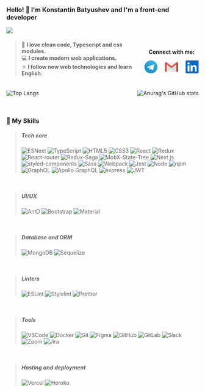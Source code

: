 ### Hello! 👋 I'm Konstantin Batyushev and I'm a front-end developer

![](https://komarev.com/ghpvc/?username=legiorex)

<div style="display: flex; width: 100%; height: 100px; justify-content: space-between; align-items: center;">
<div>

> 💪 **I love clean code, Typescript and css modules.** <br/>
> 💻 **I create modern web applications.** <br/>
> ⚛️ **I follow new web technologies and learn English.**<br/>

</div>
<div  style="display: flex; width: 30%; flex-direction: column; align-items: center;       justify-content: center;">

**Connect with me:**

<div style="display: flex; gap: 20px; ">
<a href="https://t.me/legiorexxx">
<img src="icons/telegram.svg" alt="Telegram" title="Telegram"width="40">
</a>
<a href="mailto:batyushev@gmail.com">
<img src="icons/gmail.svg" alt="gmail" title="gmail"width="40">
</a>
<a href="https://www.linkedin.com/in/konstantin-batyushev/">
<img src="icons/linkedin.svg" alt="linkedin" title="linkedin"width="40">
</a>
</div>
</div>
</div>

<br>
<div style="display: flex; gap: 30px; width: 100%; justify-content: space-between; align-items: center;">
<div>

![Top Langs](https://github-readme-stats.vercel.app/api/top-langs/?username=legiorex&layout=compact)

</div>
<div>

![Anurag's GitHub stats](https://github-readme-stats.vercel.app/api?username=legiorex&show_icons=true&theme=radical)

</div>
</div>
<br/>

### 🚀 My Skills

> ##### Tech core
> ![ESNext](<https://img.shields.io/badge/-JavaScript_(ESNext)-f5da55?style=flat&logo=javascript&logoColor=black>)
> ![TypeScript](https://img.shields.io/badge/-TypeScript-white?style=flat&logo=typescript)
> ![HTML5](https://img.shields.io/badge/-HTML5-E34F26?style=flat&logo=html5&logoColor=white)
> ![CSS3](https://img.shields.io/badge/-CSS3-1572B6?style=flat&logo=css3)
> ![React](https://img.shields.io/badge/-React-black?style=flat&logo=react)
> ![Redux](https://img.shields.io/badge/-Redux-764abc?style=flat&logo=redux)
> ![React-router](https://img.shields.io/badge/React_Router-CA4245?style=flat&logo=react-router&logoColor=white)
> ![Redux-Saga](https://img.shields.io/badge/-redux--saga-white?style=flat&logo=redux-saga&logoColor=grey)
> ![MobX-State-Tree](https://img.shields.io/badge/-MobX--State--Tree-grey?style=flat&logo=mobx-state-tree&logoColor=#FF7102)
> ![Next.js](https://img.shields.io/badge/-Next.js-white?style=flat&logo=nextdotjs&logoColor=black)
> ![styled-components](https://img.shields.io/badge/-styled--components-bf4080?style=flat&logo=styledcomponents&logoColor=f5da55)
> ![Sass](https://img.shields.io/badge/-Sass-bf4080?style=flat&logo=sass&logoColor=white)
> ![Webpack](https://img.shields.io/badge/-Webpack-black?style=flat&logo=webpack)
> ![Jest](https://img.shields.io/badge/-Jest-white?style=flat&logo=jest&logoColor=e13238)
> ![Node](https://img.shields.io/badge/-Node-white?style=flat&logo=nodedotjs)
> ![npm](https://img.shields.io/badge/-npm-white?style=flat&logo=npm)
> ![GraphQL](https://img.shields.io/badge/-GraphQL-E10098?style=flat&logo=graphql)
> ![Apollo GraphQL](https://img.shields.io/badge/-Apollo%20GraphQL-311C87?style=flat&logo=apollo-graphql)
> ![express](https://img.shields.io/badge/-express-white?style=flat&logo=express&logoColor=black)
> ![JWT](https://img.shields.io/badge/-JWT-black?style=flat&logo=jsonwebtokens)

</br>

> ##### UI/UX
> ![AntD](https://img.shields.io/badge/-AntD-white?style=flat&logo=antdesign&logoColor=0170fe)
> ![Bootstrap](https://img.shields.io/badge/Bootstrap-563D7C?style=flat&logo=bootstrap&logoColor=white)
> ![Material](https://img.shields.io/badge/Material--UI-0081CB?style=flatge&logo=mui&logoColor=white)

</br>

> ##### Database and ORM
>![MongoDB](https://img.shields.io/badge/-MongoDB-white?style=flat&logo=mongodb)
>![Sequelize](https://img.shields.io/badge/Sequelize-52B0E7?style=flat&logo=Sequelize&logoColor=white)

</br>

>##### Linters
>![ESLint](https://img.shields.io/badge/-ESLint-white?style=flat&logo=eslint&logoColor=4B32C3)
>![Stylelint](https://img.shields.io/badge/-Stylelint-white?style=flat&logo=stylelint&logoColor=black)
>![Prettier](https://img.shields.io/badge/-Prettier-black?style=flat&logo=prettier)

</br>

> ##### Tools
>![VSCode](https://img.shields.io/badge/-VSCode-white?style=flat&logo=visualstudiocode&logoColor=1572B6)
>![Docker](https://img.shields.io/badge/-Docker-black?style=flat&logo=docker)
>![Git](https://img.shields.io/badge/-Git-white?style=flat&logo=git)
>![Figma](https://img.shields.io/badge/-Figma-black?style=flat&logo=figma)
>![GitHub](https://img.shields.io/badge/-GitHub-181717?style=flat&logo=github)
>![GitLab](https://img.shields.io/badge/-GitLab-FCA121?style=flat&logo=gitlab)
>![Slack](https://img.shields.io/badge/Slack-4A154B?style=flat&logo=slack&logoColor=white)
>![Zoom](https://img.shields.io/badge/Zoom-2D8CFF?style=flat&logo=zoom&logoColor=white)
>![Jira](https://img.shields.io/badge/Jira-0052CC?style=flat&logo=Jira&logoColor=white)

</br>

> ##### Hosting and deployment
>![Vercel](https://img.shields.io/badge/-Vercel-black?style=flat&logo=vercel)
>![Heroku](https://img.shields.io/badge/-Heroku-430098?style=flat&logo=heroku)
